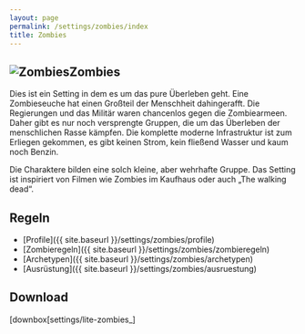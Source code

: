 ```yaml
---
layout: page
permalink: /settings/zombies/index
title: Zombies
---
```


<article>
<h1 class="titelimg"><img alt="Zombies" src="{{ site.baseurl }}/assets/images/icons/zombies.png"/>Zombies</h1>
<section>
Dies ist ein Setting in dem es um das pure Überleben geht. Eine Zombieseuche hat einen Großteil der Menschheit dahingerafft. Die Regierungen und das Militär waren chancenlos gegen die Zombiearmeen. Daher gibt es nur noch versprengte Gruppen, die um das Überleben der menschlichen Rasse kämpfen. Die komplette moderne Infrastruktur ist zum Erliegen gekommen, es gibt keinen Strom, kein fließend Wasser und kaum noch Benzin.

Die Charaktere bilden eine solch kleine, aber wehrhafte Gruppe. Das Setting ist inspiriert von Filmen wie Zombies im Kaufhaus oder auch &bdquo;The walking dead&ldquo;.

## Regeln

- [Profile]({{ site.baseurl }}/settings/zombies/profile)
- [Zombieregeln]({{ site.baseurl }}/settings/zombies/zombieregeln)
- [Archetypen]({{ site.baseurl }}/settings/zombies/archetypen)
- [Ausrüstung]({{ site.baseurl }}/settings/zombies/ausruestung)

## Download

[downbox[settings/lite-zombies_]</section>
</article>
